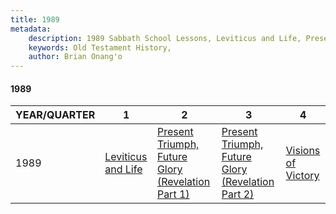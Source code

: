```yaml
---
title: 1989
metadata:
    description: 1989 Sabbath School Lessons, Leviticus and Life, Present Triumph, Future Glory (Revelation Part 1), Present Triumph, Future Glory (Revelation Part 2), Visions of Victory
    keywords: Old Testament History,
    author: Brian Onang'o
---
```


#### 1989

YEAR/QUARTER |   1  | 2| 3| 4
-------------|------------|---|--|---
1989   |  [Leviticus and Life](/1981-1990/1989/quarter1) | [Present Triumph, Future Glory (Revelation Part 1)](/1981-1990/1989/quarter2) | [Present Triumph, Future Glory (Revelation Part 2)](/1981-1990/1989/quarter3) | [Visions of Victory](/1981-1990/1989/quarter4) |
 